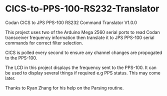 # CICS-to-PPS-100-RS232-Translator
Codan CICS to JPS PPS-100 RS232 Command Translator V1.0.0

 This project uses two of the Arduino Mega 2560 serial ports to read Codan transceiver frequency information then translate it to JPS PPS-100 serial commands for correct filter selection.
 
 CICS is polled every second to ensure any channel changes are propogated to the PPS-100.

 The LCD in this project displays the frequency sent to the PPS-100. It can be used to display several things if required e.g PPS status. This may come later.

 Thanks to Ryan Zhang for his help on the Parsing routine.
